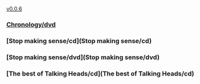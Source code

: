 [v0.0.6](https://github.com/littleflute/Talking-Heads/edit/master/README.md)

### [Chronology/dvd](Chronology/dvd)
### [Stop making sense/cd](Stop making sense/cd)
### [Stop making sense/dvd](Stop making sense/dvd)
### [The best of Talking Heads/cd](The best of Talking Heads/cd)
